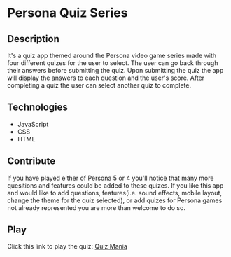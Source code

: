 # Persona Quiz Series

## Description

It's a quiz app themed around the Persona video game series made with four different quizes for the user to select. 
The user can go back through their answers before submitting the quiz. Upon submitting the quiz the app will display the answers to each question 
and the user's score. After completing a quiz the user can select another quiz to complete.

## Technologies

* JavaScript
* CSS
* HTML

## Contribute

If you have played either of Persona 5 or 4 you'll notice that many more quesitions and features could be added to these quizes. If you like this app and 
would like to add questions, features(i.e. sound effects, mobile layout, change the theme for the quiz selected), or add quizes for Persona games not 
already represented you are more than welcome to do so.

## Play

Click this link to play the quiz: [Quiz Mania](https://tbruner.github.io/quiz-app/)
